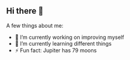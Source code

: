 ## Hi there 👋

A few things about me:

- 🔭 I’m currently working on improving myself
- 🌱 I’m currently learning different things
- ⚡ Fun fact: Jupiter has 79 moons
